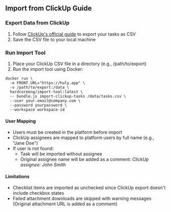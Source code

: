 ## Import from ClickUp Guide

### Export Data from ClickUp

1. Follow [ClickUp's official guide](https://help.clickup.com/hc/en-us/articles/6310551109527-Task-data-export) to export your tasks as CSV
2. Save the CSV file to your local machine

### Run Import Tool
1. Place your ClickUp CSV file in a directory (e.g., /path/to/export)
2. Run the import tool using Docker:

```
docker run \
  -e FRONT_URL="https://huly.app" \
  -v /path/to/export:/data \
  hardcoreeng/import-tool:latest \
  -- bundle.js import-clickup-tasks /data/tasks.csv \
  --user your.email@company.com \
  --password yourpassword \
  --workspace workspace-id
```

#### User Mapping
* Users must be created in the platform before import
* ClickUp assignees are mapped to platform users by full name (e.g., "Jane Doe")
* If user is not found:
  * Task will be imported without assignee
  * Original assignee name will be added as a comment: *ClickUp assignee: John Smith*

#### Limitations
* Checklist items are imported as unchecked since ClickUp export doesn't include checkbox states
* Failed attachment downloads are skipped with warning messages (Original attachment URL is added as a comment)
